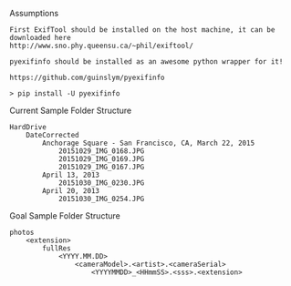 Assumptions

	First ExifTool should be installed on the host machine, it can be downloaded here
	http://www.sno.phy.queensu.ca/~phil/exiftool/

	pyexifinfo should be installed as an awesome python wrapper for it!

	https://github.com/guinslym/pyexifinfo

	> pip install -U pyexifinfo

Current Sample Folder Structure

	HardDrive
		DateCorrected
			Anchorage Square - San Francisco, CA, March 22, 2015
				20151029_IMG_0168.JPG
				20151029_IMG_0169.JPG
				20151029_IMG_0167.JPG
			April 13, 2013
				20151030_IMG_0230.JPG
			April 20, 2013
				20151030_IMG_0254.JPG



Goal Sample Folder Structure

	photos
		<extension>
			fullRes
				<YYYY.MM.DD>
					<cameraModel>.<artist>.<cameraSerial>
						<YYYYMMDD>_<HHmmSS>.<sss>.<extension>
